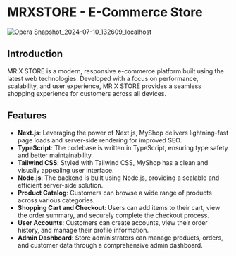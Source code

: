 # MRXSTORE - E-Commerce Store


![Opera Snapshot_2024-07-10_132609_localhost](https://github.com/LADYGRAY95/mr-x-store/assets/120677777/3967734c-3534-4ef4-b33b-abbae177b98c)


## Introduction
MR X STORE is a modern, responsive e-commerce platform built using the latest web technologies. Developed with a focus on performance, scalability, and user experience, MR X STORE provides a seamless shopping experience for customers across all devices.

## Features
- **Next.js**: Leveraging the power of Next.js, MyShop delivers lightning-fast page loads and server-side rendering for improved SEO.
- **TypeScript**: The codebase is written in TypeScript, ensuring type safety and better maintainability.
- **Tailwind CSS**: Styled with Tailwind CSS, MyShop has a clean and visually appealing user interface.
- **Node.js**: The backend is built using Node.js, providing a scalable and efficient server-side solution.
- **Product Catalog**: Customers can browse a wide range of products across various categories.
- **Shopping Cart and Checkout**: Users can add items to their cart, view the order summary, and securely complete the checkout process.
- **User Accounts**: Customers can create accounts, view their order history, and manage their profile information.
- **Admin Dashboard**: Store administrators can manage products, orders, and customer data through a comprehensive admin dashboard.
